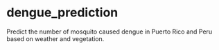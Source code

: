 # dengue_prediction
Predict the number of mosquito caused dengue in Puerto Rico and Peru based on weather and vegetation.
